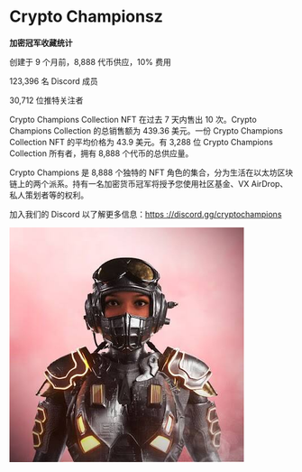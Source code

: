 # Crypto Championsz

**加密冠军收藏统计**

创建于 9 个月前，8,888 代币供应，10% 费用

123,396 名 Discord 成员

30,712 位推特关注者

Crypto Champions Collection NFT 在过去 7 天内售出 10 次。Crypto Champions Collection 的总销售额为 439.36 美元。一份 Crypto Champions Collection NFT 的平均价格为 43.9 美元。有 3,288 位 Crypto Champions Collection 所有者，拥有 8,888 个代币的总供应量。

Crypto Champions 是 8,888 个独特的 NFT 角色的集合，分为生活在以太坊区块链上的两个派系。持有一名加密货币冠军将授予您使用社区基金、VX AirDrop、私人策划者等的权利。

加入我们的 Discord 以了解更多信息：[https ://discord.gg/cryptochampions](https://discord.gg/cryptochampions)

![unnamed](unnamed.jpeg)
